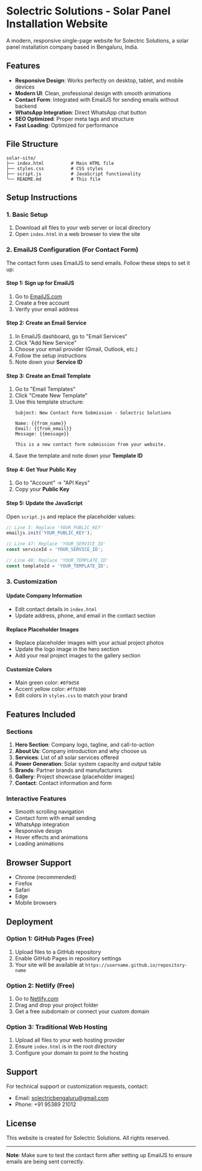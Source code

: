 # Solectric Solutions - Solar Panel Installation Website

A modern, responsive single-page website for Solectric Solutions, a solar panel installation company based in Bengaluru, India.

## Features

- **Responsive Design**: Works perfectly on desktop, tablet, and mobile devices
- **Modern UI**: Clean, professional design with smooth animations
- **Contact Form**: Integrated with EmailJS for sending emails without backend
- **WhatsApp Integration**: Direct WhatsApp chat button
- **SEO Optimized**: Proper meta tags and structure
- **Fast Loading**: Optimized for performance

## File Structure

```
solar-site/
├── index.html          # Main HTML file
├── styles.css          # CSS styles
├── script.js           # JavaScript functionality
└── README.md           # This file
```

## Setup Instructions

### 1. Basic Setup
1. Download all files to your web server or local directory
2. Open `index.html` in a web browser to view the site

### 2. EmailJS Configuration (For Contact Form)

The contact form uses EmailJS to send emails. Follow these steps to set it up:

#### Step 1: Sign up for EmailJS
1. Go to [EmailJS.com](https://www.emailjs.com/)
2. Create a free account
3. Verify your email address

#### Step 2: Create an Email Service
1. In EmailJS dashboard, go to "Email Services"
2. Click "Add New Service"
3. Choose your email provider (Gmail, Outlook, etc.)
4. Follow the setup instructions
5. Note down your **Service ID**

#### Step 3: Create an Email Template
1. Go to "Email Templates"
2. Click "Create New Template"
3. Use this template structure:
   ```
   Subject: New Contact Form Submission - Solectric Solutions
   
   Name: {{from_name}}
   Email: {{from_email}}
   Message: {{message}}
   
   This is a new contact form submission from your website.
   ```
4. Save the template and note down your **Template ID**

#### Step 4: Get Your Public Key
1. Go to "Account" → "API Keys"
2. Copy your **Public Key**

#### Step 5: Update the JavaScript
Open `script.js` and replace the placeholder values:

```javascript
// Line 3: Replace 'YOUR_PUBLIC_KEY'
emailjs.init('YOUR_PUBLIC_KEY');

// Line 47: Replace 'YOUR_SERVICE_ID'
const serviceId = 'YOUR_SERVICE_ID';

// Line 48: Replace 'YOUR_TEMPLATE_ID'
const templateId = 'YOUR_TEMPLATE_ID';
```

### 3. Customization

#### Update Company Information
- Edit contact details in `index.html`
- Update address, phone, and email in the contact section

#### Replace Placeholder Images
- Replace placeholder images with your actual project photos
- Update the logo image in the hero section
- Add your real project images to the gallery section

#### Customize Colors
- Main green color: `#0f9d58`
- Accent yellow color: `#ffb300`
- Edit colors in `styles.css` to match your brand

## Features Included

### Sections
1. **Hero Section**: Company logo, tagline, and call-to-action
2. **About Us**: Company introduction and why choose us
3. **Services**: List of all solar services offered
4. **Power Generation**: Solar system capacity and output table
5. **Brands**: Partner brands and manufacturers
6. **Gallery**: Project showcase (placeholder images)
7. **Contact**: Contact information and form

### Interactive Features
- Smooth scrolling navigation
- Contact form with email sending
- WhatsApp integration
- Responsive design
- Hover effects and animations
- Loading animations

## Browser Support

- Chrome (recommended)
- Firefox
- Safari
- Edge
- Mobile browsers

## Deployment

### Option 1: GitHub Pages (Free)
1. Upload files to a GitHub repository
2. Enable GitHub Pages in repository settings
3. Your site will be available at `https://username.github.io/repository-name`

### Option 2: Netlify (Free)
1. Go to [Netlify.com](https://netlify.com)
2. Drag and drop your project folder
3. Get a free subdomain or connect your custom domain

### Option 3: Traditional Web Hosting
1. Upload all files to your web hosting provider
2. Ensure `index.html` is in the root directory
3. Configure your domain to point to the hosting

## Support

For technical support or customization requests, contact:
- Email: solectricbengaluru@gmail.com
- Phone: +91 95389 21012

## License

This website is created for Solectric Solutions. All rights reserved.

---

**Note**: Make sure to test the contact form after setting up EmailJS to ensure emails are being sent correctly.